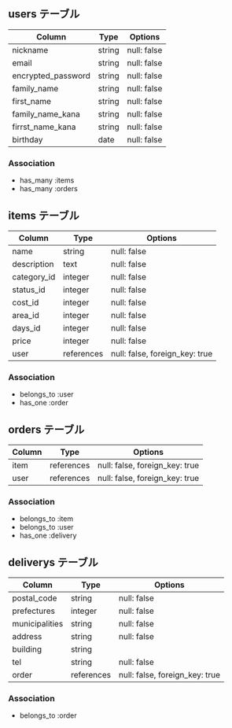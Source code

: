 ## users テーブル
|      Column         | Type    | Options     |
| ------------------- | ------- | ----------- |
| nickname            | string  | null: false |
| email               | string  | null: false |
| encrypted_password  | string  | null: false |
| family_name         | string  | null: false |
| first_name           | string  | null: false |
| family_name_kana    | string  | null: false |
| firrst_name_kana      | string  | null: false |
| birthday            | date    | null: false |

### Association

- has_many :items
- has_many :orders


## items テーブル
|      Column     | Type       | Options                        |
| --------------- | -----------| ------------------------------ |
| name            | string     | null: false                    |
| description     | text       | null: false                    |
| category_id     | integer    | null: false                    |
| status_id       | integer    | null: false                    |
| cost_id         | integer    | null: false                    |
| area_id         | integer    | null: false                    |
| days_id         | integer    | null: false                    |
| price           | integer    | null: false                    |
| user            | references | null: false, foreign_key: true |

### Association

- belongs_to :user
- has_one :order

## orders テーブル
|         Column           | Type        | Options                        |
| -------------------------| ------------| ------------------------------ |
| item                     | references  | null: false, foreign_key: true |
| user                     | references  | null: false, foreign_key: true |


### Association

- belongs_to :item
- belongs_to :user
- has_one :delivery

## deliverys テーブル
|      Column              | Type       | Options                        |
| ------------------------ | ---------- | ------------------------------ |
| postal_code              | string     | null: false                    |
| prefectures              | integer    | null: false                    |
| municipalities           | string     | null: false                    |
| address                  | string     | null: false                    |
| building                 | string     |                                |
| tel                      | string     | null: false                    |
| order                    | references | null: false, foreign_key: true |



### Association

- belongs_to :order







